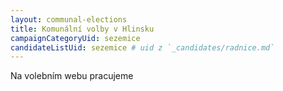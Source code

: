 ```yaml
---
layout: communal-elections
title: Komunální volby v Hlinsku
campaignCategoryUid: sezemice
candidateListUid: sezemice # uid z `_candidates/radnice.md`
---
```



Na volebním webu pracujeme
